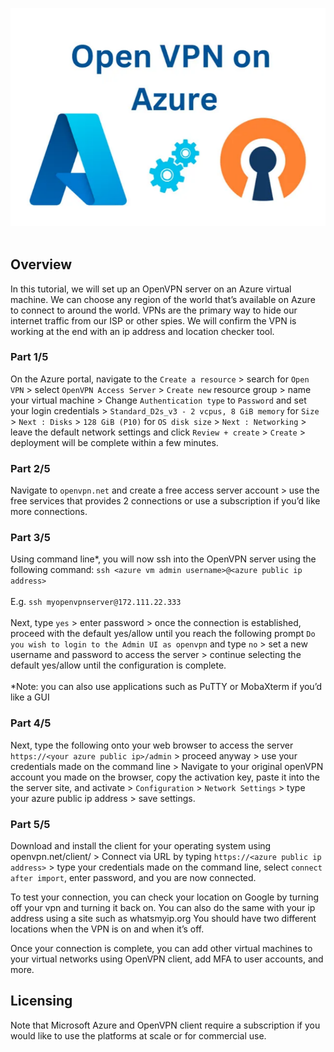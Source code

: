 ![openvpm image](https://github.com/bqazi/openvpn/blob/main/openvpn_azure.png) <br><br>

## Overview
In this tutorial, we will set up an OpenVPN server on an Azure virtual machine. 
We can choose any region of the world that’s available on Azure to connect to around the world. 
VPNs are the primary way to hide our internet traffic from our ISP or other spies. We will confirm the VPN is 
working at the end with an ip address and location checker tool. 

### Part 1/5
On the Azure portal, navigate to the `Create a resource` > search for `Open VPN` > 
select `OpenVPN Access Server` > `Create new` resource group > name your virtual machine > 
Change `Authentication type` to `Password` and set your login credentials > `Standard_D2s_v3 - 2 vcpus, 8 GiB memory` for `Size` > 
`Next : Disks` > `128 GiB (P10)` for `OS disk size` > `Next : Networking` > leave the default network settings and click `Review + create` > 
`Create` > deployment will be complete within a few minutes.

### Part 2/5
Navigate to `openvpn.net` and create a free access server account > 
use the free services that provides 2 connections or use a subscription if you’d like more connections.

### Part 3/5
Using command line*, you will now ssh into the OpenVPN server using the following command: `ssh <azure vm admin username>@<azure public ip address>` <br><br>
E.g. `ssh myopenvpnserver@172.111.22.333`<br><br>
Next, type `yes` > enter password > once the connection is established, proceed with the default yes/allow until you reach the following prompt 
`Do you wish to login to the Admin UI as openvpn` and type `no` > set a new username and password to access the server > continue selecting the 
default yes/allow until the configuration is complete. <br><br>
*Note: you can also use applications such as PuTTY or MobaXterm if you’d like a GUI

### Part 4/5
Next, type the following onto your web browser to access the server `https://<your azure public ip>/admin` > proceed anyway > 
use your credentials made on the command line > Navigate to your original openVPN account you made on the browser, copy the activation key, 
paste it into the the server site, and activate > `Configuration` > `Network Settings` > 
type your azure public ip address > save settings.

### Part 5/5
Download and install the client for your operating system using openvpn.net/client/ > Connect via URL by typing `https://<azure public ip address>` > 
type your credentials made on the command line, select `connect after import`, enter password, and you are now connected. <br>

To test your connection, you can check your location on Google by turning off your vpn and turning it back on. 
You can also do the same with your ip address using a site such as whatsmyip.org You should have two 
different locations when the VPN is on and when it’s off. <br>

Once your connection is complete, you can add other virtual machines to your virtual networks using OpenVPN client, add MFA to user accounts, and more. <br>

## Licensing
Note that Microsoft Azure and OpenVPN client require a subscription if you would like to use the platforms at scale or for commercial use.
	
